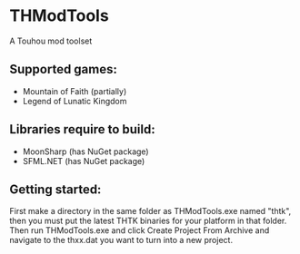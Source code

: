 # THModTools
A Touhou mod toolset


## Supported games:
+ Mountain of Faith (partially)
+ Legend of Lunatic Kingdom

## Libraries require to build:
+ MoonSharp (has NuGet package)
+ SFML.NET (has NuGet package)

## Getting started:
First make a directory in the same folder as THModTools.exe named "thtk", then you must put the latest THTK binaries for your platform in that folder. 
Then run THModTools.exe and click Create Project From Archive and navigate to the thxx.dat you want to turn into a new project.